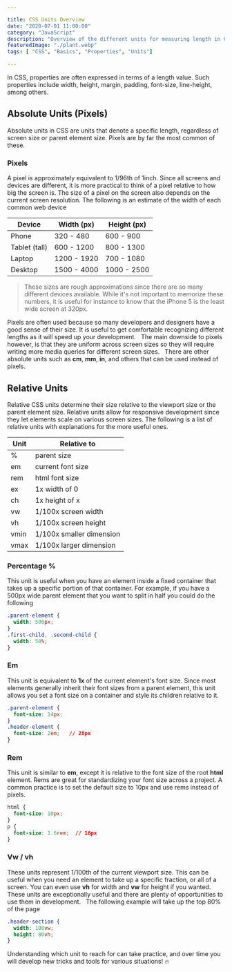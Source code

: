 ```yaml
---

title: CSS Units Overview
date: "2020-07-01 11:00:00"
category: "JavaScript"
description: "Overview of the different units for measuring length in CSS. Basics for styling with absolute and relative units."
featuredImage: "./plant.webp"
tags: [ "CSS", "Basics", "Properties", "Units"]

---
```


In CSS, properties are often expressed in terms of a length value. Such properties include width, height, margin, padding, font-size, line-height, among others.

## Absolute Units (Pixels)

Absolute units in CSS are units that denote a specific length, regardless of screen size or parent element size. Pixels are by far the most common of these.

### Pixels

A pixel is approximately equivalent to 1/96th of 1inch. Since all screens and devices are different, it is more practical to think of a pixel relative to how big the screen is. The size of a pixel on the screen also depends on the current screen resolution. The following is an estimate of the width of each common web device

| Device        | Width (px)   | Height (px) |
| ------------- | ------------ | ----------- |
| Phone         | 320 - 480    | 600 - 900   |
| Tablet (tall) | 600 - 1200   | 800 - 1300  |
| Laptop        | 1200 - 1920  | 700 - 1080  |
| Desktop       | 1500 - 4000  | 1000 - 2500 |

> These sizes are rough approximations since there are so many different devices available. While it's not important to memorize these numbers, it is useful for instance to know that the iPhone 5 is the least wide screen at 320px.

Pixels are often used because so many developers and designers have a good sense of their size. It is useful to get comfortable recognizing different lengths as it will speed up your development.
&nbsp;
The main downside to pixels however, is that they are uniform across screen sizes so they will require writing more media queries for different screen sizes. 
&nbsp;
There are other absolute units such as **cm**, **mm**, **in**, and others that can be used instead of pixels.

## Relative Units
Relative CSS units determine their size relative to the viewport size or the parent element size. Relative units allow for responsive development since they let elements scale on various screen sizes. The following is a list of relative units with explanations for the more useful ones.

| Unit    | Relative to              |
| ------- | ------------------------ |
| %       | parent size              |
| em      | current font size        |
| rem     | html font size           |
| ex      | 1x width of 0            |
| ch      | 1x height of x           |
| vw      | 1/100x screen width      |
| vh      | 1/100x screen height     |
| vmin    | 1/100x smaller dimension |
| vmax    | 1/100x larger dimension  |

### Percentage %
This unit is useful when you have an element inside a fixed container that takes up a specific portion of that container. For example, if you have a 500px wide parent element that you want to split in half you could do the following
```css
.parent-element {
  width: 500px;
}
.first-child, .second-child {
  width: 50%;
}
```

### Em
This unit is equivalent to **1x** of the current element's font size. Since most elements generally inherit their font sizes from a parent element, this unit allows you set a font size on a container and style its children relative to it.

```css
.parent-element {
  font-size: 14px;
}
.header-element {
  font-size: 2em;   // 28px
}
```

### Rem
This unit is similar to **em**, except it is relative to the font size of the root **html** element. Rems are great for standardizing your font size across a project. A common practice is to set the default size to 10px and use rems instead of pixels.

```css
html {
  font-size: 10px;
}
p {
  font-size: 1.6rem;  // 16px
}
```

### Vw / vh
These units represent 1/100th of the current viewport size. This can be useful when you need an element to take up a specific fraction, or all of a screen. You can even use **vh** for width and **vw** for height if you wanted. These units are exceptionally useful and there are plenty of opportunities to use them in development.
&nbsp;
The following example will take up the top 80% of the page
```css
.header-section {
  width: 100vw;
  height: 80vh;
}
```

Understanding which unit to reach for can take practice, and over time you will develop new tricks and tools for various situations! :fire: